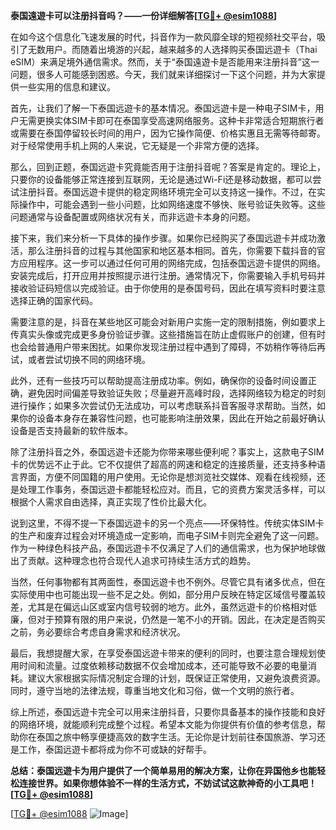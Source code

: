 **泰国遠遊卡可以注册抖音吗？——一份详细解答[[TG💪+ @esim1088](https://t.me/s/esim1088)]**

在如今这个信息化飞速发展的时代，抖音作为一款风靡全球的短视频社交平台，吸引了无数用户。而随着出境游的兴起，越来越多的人选择购买泰国远遊卡（Thai eSIM）来满足境外通信需求。然而，关于“泰国遠遊卡是否能用来注册抖音”这一问题，很多人可能感到困惑。今天，我们就来详细探讨一下这个问题，并为大家提供一些实用的信息和建议。

首先，让我们了解一下泰国远遊卡的基本情况。泰国远遊卡是一种电子SIM卡，用户无需更换实体SIM卡即可在泰国享受高速网络服务。这种卡非常适合短期旅行者或需要在泰国停留较长时间的用户，因为它操作简便、价格实惠且无需等待邮寄。对于经常使用手机上网的人来说，它无疑是一个非常方便的选择。

那么，回到正题，泰国远遊卡究竟能否用于注册抖音呢？答案是肯定的。理论上，只要你的设备能够正常连接到互联网，无论是通过Wi-Fi还是移动数据，都可以尝试注册抖音。泰国远遊卡提供的稳定网络环境完全可以支持这一操作。不过，在实际操作中，可能会遇到一些小问题，比如网络速度不够快、账号验证失败等。这些问题通常与设备配置或网络状况有关，而非远遊卡本身的问题。

接下来，我们来分析一下具体的操作步骤。如果你已经购买了泰国远遊卡并成功激活，那么注册抖音的过程与其他国家和地区基本相同。首先，你需要下载抖音的官方应用程序。这一步可以通过任何可用的网络完成，包括泰国远遊卡提供的网络。安装完成后，打开应用并按照提示进行注册。通常情况下，你需要输入手机号码并接收验证码短信以完成验证。由于你使用的是泰国号码，因此在填写资料时要注意选择正确的国家代码。

需要注意的是，抖音在某些地区可能会对新用户实施一定的限制措施，例如要求上传真实头像或完成更多身份验证步骤。这些措施旨在防止虚假账户的创建，但有时也会给普通用户带来困扰。如果你发现注册过程中遇到了障碍，不妨稍作等待后再试，或者尝试切换不同的网络环境。

此外，还有一些技巧可以帮助提高注册成功率。例如，确保你的设备时间设置正确，避免因时间偏差导致验证失败；尽量避开高峰时段，选择网络较为稳定的时刻进行操作；如果多次尝试仍无法成功，可以考虑联系抖音客服寻求帮助。当然，如果你的设备本身存在兼容性问题，也可能影响注册效果，因此在开始之前最好确认设备是否支持最新的软件版本。

除了注册抖音之外，泰国远遊卡还能为你带来哪些便利呢？事实上，这款电子SIM卡的优势远不止于此。它不仅提供了超高的网速和稳定的连接质量，还支持多种语言界面，方便不同国籍的用户使用。无论你是想浏览社交媒体、观看在线视频，还是处理工作事务，泰国远遊卡都能轻松应对。而且，它的资费方案灵活多样，可以根据个人需求自由选择，真正实现了性价比最大化。

说到这里，不得不提一下泰国远遊卡的另一个亮点——环保特性。传统实体SIM卡的生产和废弃过程会对环境造成一定影响，而电子SIM卡则完全避免了这一问题。作为一种绿色科技产品，泰国远遊卡不仅满足了人们的通信需求，也为保护地球做出了贡献。这种理念也符合现代人追求可持续生活方式的趋势。

当然，任何事物都有其两面性，泰国远遊卡也不例外。尽管它具有诸多优点，但在实际使用中也可能出现一些不足之处。例如，部分用户反映在特定区域信号覆盖较差，尤其是在偏远山区或室内信号较弱的地方。此外，虽然远遊卡的价格相对低廉，但对于预算有限的用户来说，仍然是一笔不小的开销。因此，在决定是否购买之前，务必要综合考虑自身需求和经济状况。

最后，我想提醒大家，在享受泰国远遊卡带来的便利的同时，也要注意合理规划使用时间和流量。过度依赖移动数据不仅会增加成本，还可能导致不必要的电量消耗。建议大家根据实际情况制定合理的计划，既保证正常使用，又避免浪费资源。同时，遵守当地的法律法规，尊重当地文化和习俗，做一个文明的旅行者。

综上所述，泰国远遊卡完全可以用来注册抖音，只要你具备基本的操作技能和良好的网络环境，就能顺利完成整个过程。希望本文能为你提供有价值的参考信息，帮助你在泰国之旅中畅享便捷高效的数字生活。无论你是计划前往泰国旅游、学习还是工作，泰国远遊卡都将成为你不可或缺的好帮手。

**总结：泰国远遊卡为用户提供了一个简单易用的解决方案，让你在异国他乡也能轻松连接世界。如果你想体验不一样的生活方式，不妨试试这款神奇的小工具吧！[[TG💪+ @esim1088](https://t.me/s/esim1088)]**

[[TG💪+ @esim1088](https://t.me/s/esim1088) ![Image](https://i.postimg.cc/4NQfJmqS/Snipaste-2025-05-13-00-14-12.png)]